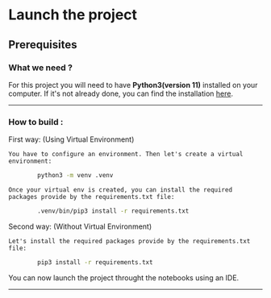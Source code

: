 # Launch the project

## Prerequisites

### **What we need ?**
For this project you will need to have **Python3(version 11)** installed on your computer. If it's not already done, you can find the installation [here](https://www.python.org/downloads/).

---

### **How to build** :

First way: (Using Virtual Environment)

    You have to configure an environment. Then let's create a virtual environment:
```sh
        python3 -m venv .venv
```

    Once your virtual env is created, you can install the required packages provide by the requirements.txt file:
```sh
        .venv/bin/pip3 install -r requirements.txt
```

Second way: (Without Virtual Environment)

    Let's install the required packages provide by the requirements.txt file:
```sh
        pip3 install -r requirements.txt
```


You can now launch the project throught the notebooks using an IDE.

---
